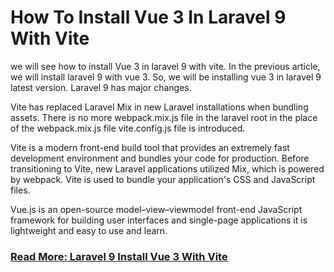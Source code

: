 # How To Install Vue 3 In Laravel 9 With Vite

we will see how to install Vue 3 in laravel 9 with vite. In the previous article, we will install laravel 9 with vue 3. So, we will be installing vue 3 in laravel 9 latest version. Laravel 9 has major changes.

Vite has replaced Laravel Mix in new Laravel installations when bundling assets. There is no more webpack.mix.js file in the laravel root in the place of the webpack.mix.js file vite.config.js file is introduced.

Vite is a modern front-end build tool that provides an extremely fast development environment and bundles your code for production. Before transitioning to Vite, new Laravel applications utilized Mix, which is powered by webpack. Vite is used to bundle your application's CSS and JavaScript files. 

Vue.js is an open-source model–view–viewmodel front-end JavaScript framework for building user interfaces and single-page applications it is lightweight and easy to use and learn.

### [Read More: Laravel 9 Install Vue 3 With Vite](https://websolutionstuff.com/post/how-to-install-vue-3-in-laravel-9-with-vite)
